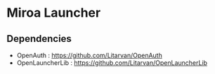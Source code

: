 Miroa Launcher
==============

Dependencies
------------

 * OpenAuth : https://github.com/Litarvan/OpenAuth
 * OpenLauncherLib : https://github.com/Litarvan/OpenLauncherLib